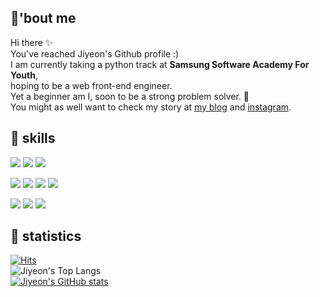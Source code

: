   



## 🍏'bout me 

Hi there ✨  
You've reached Jiyeon's Github profile :)  
I am currently taking a python track at **Samsung Software Academy For Youth**,   
hoping to be a web front-end engineer.    
Yet a beginner am I, soon to be a strong problem solver. :mechanical_arm:    
You might as well want to check my story at [my blog](https://timedilation.tistory.com) and [instagram](https://www.instagram.com/gonggumee/).  




    

## 🍏 skills 
<img src="https://img.shields.io/badge/TypeScript-ffff8b?style=for-the-badge&logo=typescript&logoColor=black"> <img src="https://img.shields.io/badge/JavaScript-c6da52?style=for-the-badge&logo=javascript&logoColor=black"> <img src="https://img.shields.io/badge/PYTHON-8db600?style=for-the-badge&logo=python&logoColor=black">  

<img src="https://img.shields.io/badge/React-c6da52?style=for-the-badge&logo=react&logoColor=black"> <img src="https://img.shields.io/badge/Next.js-8db600?style=for-the-badge&logo=next.js&logoColor=black"> <img src="https://img.shields.io/badge/Vue.js-588100?style=for-the-badge&logo=vue.js&logoColor=black"> <img src="https://img.shields.io/badge/django-255000?style=for-the-badge&logo=django&logoColor=white">  

<img src="https://img.shields.io/badge/HTML5-8db600?style=for-the-badge&logo=html5&logoColor=black"> <img src="https://img.shields.io/badge/CSS3-588100?style=for-the-badge&logo=css3&logoColor=black"> <img src="https://img.shields.io/badge/SASS-255000?style=for-the-badge&logo=sass&logoColor=black">







## 🍏 statistics 
[![Hits](https://hits.seeyoufarm.com/api/count/incr/badge.svg?url=https%3A%2F%2Fgithub.com%2Fjiyeon2536%2Fhit-counter&count_bg=%233BB86F&title_bg=%2375C088&icon=&icon_color=%23490F0F&title=hits&edge_flat=false)](https://hits.seeyoufarm.com)  
![Jiyeon's Top Langs](https://github-readme-stats.vercel.app/api/top-langs/?username=jiyeon2536&layout=compact&theme=gotham)  
[![Jiyeon's GitHub stats](https://github-readme-stats.vercel.app/api?username=jiyeon2536&show_icons=true&theme=gotham)](https://github.com/jiyeon2536/github-readme-stats)  







<!--
<div align=center></div>


![header](https://capsule-render.vercel.app/api?type=waving&color=timeGradient&height=150&section=header&Align=50&descSize=15&fontSize=60)
![footer](https://capsule-render.vercel.app/api?type=waving&color=timeGradient&height=150&section=footer)
[![Jiyeon's Solved.ac Profile](http://mazassumnida.wtf/api/v2/generate_badge?boj=jiyeon2536)](https://solved.ac/jiyeon2536/)     


<img src="https://img.shields.io/badge/BOOTSTRAP-7952B3?style=for-the-badge&logo=bootstrap&logoColor=white"><img src="https://img.shields.io/badge/VUETIFY-1867C0?style=for-the-badge&logo=vuetify&logoColor=white">  

**jiyeon2536/jiyeon2536** is a ✨ _special_ ✨ repository because its `README.md` (this file) appears on your GitHub profile.

Here are some ideas to get you started:

- 🔭 I’m currently working on ...
- 🌱 I’m currently learning ...
- 👯 I’m looking to collaborate on ...
- 🤔 I’m looking for help with ...
- 💬 Ask me about ...
- 📫 How to reach me: ...
- 😄 Pronouns: ...
- ⚡ Fun fact: ...
-->
